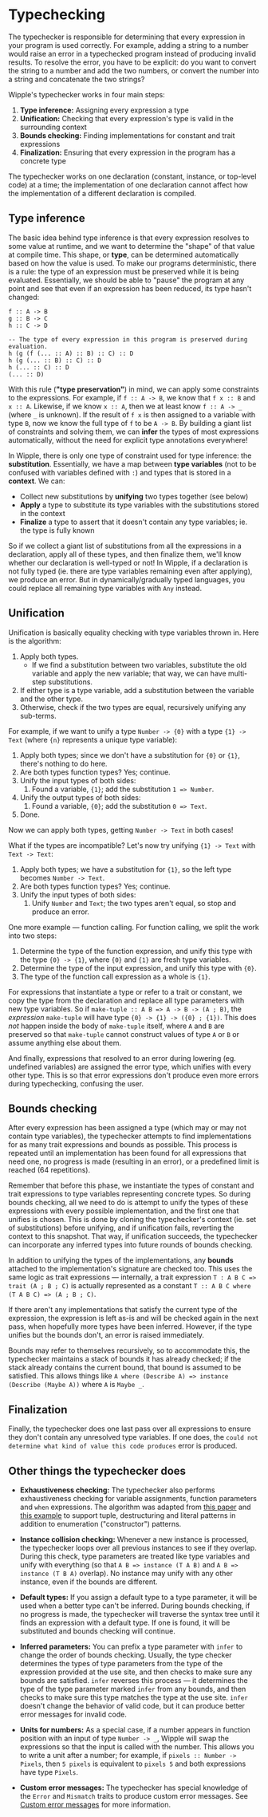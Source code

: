 # Typechecking

The typechecker is responsible for determining that every expression in your program is used correctly. For example, adding a string to a number would raise an error in a typechecked program instead of producing invalid results. To resolve the error, you have to be explicit: do you want to convert the string to a number and add the two numbers, or convert the number into a string and concatenate the two strings?

Wipple's typechecker works in four main steps:

1.  **Type inference:** Assigning every expression a type
2.  **Unification:** Checking that every expression's type is valid in the surrounding context
3.  **Bounds checking:** Finding implementations for constant and trait expressions
4.  **Finalization:** Ensuring that every expression in the program has a concrete type

The typechecker works on one declaration (constant, instance, or top-level code) at a time; the implementation of one declaration cannot affect how the implementation of a different declaration is compiled.

## Type inference

The basic idea behind type inference is that every expression resolves to some value at runtime, and we want to determine the "shape" of that value at compile time. This shape, or **type**, can be determined automatically based on how the value is used. To make our programs deterministic, there is a rule: the type of an expression must be preserved while it is being evaluated. Essentially, we should be able to "pause" the program at any point and see that even if an expression has been reduced, its type hasn't changed:

```wipple
f :: A -> B
g :: B -> C
h :: C -> D

-- The type of every expression in this program is preserved during evaluation.
h (g (f (... :: A) :: B) :: C) :: D
h (g (... :: B) :: C) :: D
h (... :: C) :: D
(... :: D)
```

With this rule (**"type preservation"**) in mind, we can apply some constraints to the expressions. For example, if `f :: A -> B`, we know that `f x :: B` and `x :: A`. Likewise, if we know `x :: A`, then we at least know `f :: A -> _` (where `_` is unknown). If the result of `f x` is then assigned to a variable with type `B`, now we know the full type of `f` to be `A -> B`. By building a giant list of constraints and solving them, we can **infer** the types of most expressions automatically, without the need for explicit type annotations everywhere!

In Wipple, there is only one type of constraint used for type inference: the **substitution**. Essentially, we have a map between **type variables** (not to be confused with variables defined with `:`) and types that is stored in a **context**. We can:

-   Collect new substitutions by **unifying** two types together (see below)
-   **Apply** a type to substitute its type variables with the substitutions stored in the context
-   **Finalize** a type to assert that it doesn't contain any type variables; ie. the type is fully known

So if we collect a giant list of substitutions from all the expressions in a declaration, apply all of these types, and then finalize them, we'll know whether our declaration is well-typed or not! In Wipple, if a declaration is not fully typed (ie. there are type variables remaining even after applying), we produce an error. But in dynamically/gradually typed languages, you could replace all remaining type variables with `Any` instead.

## Unification

Unification is basically equality checking with type variables thrown in. Here is the algorithm:

1.  Apply both types.
    -   If we find a substitution between two variables, substitute the old variable and apply the new variable; that way, we can have multi-step substitutions.
2.  If either type is a type variable, add a substitution between the variable and the other type.
3.  Otherwise, check if the two types are equal, recursively unifying any sub-terms.

For example, if we want to unify a type `Number -> {0}` with a type `{1} -> Text` (where `{n}` represents a unique type variable):

1.  Apply both types; since we don't have a substitution for `{0}` or `{1}`, there's nothing to do here.
2.  Are both types function types? Yes; continue.
3.  Unify the input types of both sides:
    1.  Found a variable, `{1}`; add the substitution `1 => Number`.
4.  Unify the output types of both sides:
    1.  Found a variable, `{0}`; add the substitution `0 => Text`.
5.  Done.

Now we can apply both types, getting `Number -> Text` in both cases!

What if the types are incompatible? Let's now try unifying `{1} -> Text` with `Text -> Text`:

1.  Apply both types; we have a substitution for `{1}`, so the left type becomes `Number -> Text`.
2.  Are both types function types? Yes; continue.
3.  Unify the input types of both sides:
    1.  Unify `Number` and `Text`; the two types aren't equal, so stop and produce an error.

One more example — function calling. For function calling, we split the work into two steps:

1.  Determine the type of the function expression, and unify this type with the type `{0} -> {1}`, where `{0}` and `{1}` are fresh type variables.
2.  Determine the type of the input expression, and unify this type with `{0}`.
3.  The type of the function call expression as a whole is `{1}`.

For expressions that instantiate a type or refer to a trait or constant, we copy the type from the declaration and replace all type parameters with new type variables. So if `make-tuple :: A B => A -> B -> (A ; B)`, the _expression_ `make-tuple` will have type `{0} -> {1} -> ({0} ; {1})`. This does _not_ happen inside the body of `make-tuple` itself, where `A` and `B` are preserved so that `make-tuple` cannot construct values of type `A` or `B` or assume anything else about them.

And finally, expressions that resolved to an error during lowering (eg. undefined variables) are assigned the error type, which unifies with every other type. This is so that error expressions don't produce even more errors during typechecking, confusing the user.

## Bounds checking

After every expression has been assigned a type (which may or may not contain type variables), the typechecker attempts to find implementations for as many trait expressions and bounds as possible. This process is repeated until an implementation has been found for all expressions that need one, no progress is made (resulting in an error), or a predefined limit is reached (64 repetitions).

Remember that before this phase, we instantiate the types of constant and trait expressions to type variables representing concrete types. So during bounds checking, all we need to do is attempt to unify the types of these expressions with every possible implementation, and the first one that unifies is chosen. This is done by cloning the typechecker's context (ie. set of substitutions) before unifying, and if unification fails, reverting the context to this snapshot. That way, if unification succeeds, the typechecker can incorporate any inferred types into future rounds of bounds checking.

In addition to unifying the types of the implementations, any **bounds** attached to the implementation's signature are checked too. This uses the same logic as trait expressions — internally, a trait expression `T : A B C => trait (A ; B ; C)` is actually represented as a constant `T :: A B C where (T A B C) => (A ; B ; C)`.

If there aren't any implementations that satisfy the current type of the expression, the expression is left as-is and will be checked again in the next pass, when hopefully more types have been inferred. However, if the type unifies but the bounds don't, an error is raised immediately.

Bounds may refer to themselves recursively, so to accommodate this, the typechecker maintains a stack of bounds it has already checked; if the stack already contains the current bound, that bound is assumed to be satisfied. This allows things like `A where (Describe A) => instance (Describe (Maybe A))` where `A` is `Maybe _`.

## Finalization

Finally, the typechecker does one last pass over all expressions to ensure they don't contain any unresolved type variables. If one does, the `could not determine what kind of value this code produces` error is produced.

## Other things the typechecker does

-   **Exhaustiveness checking:** The typechecker also performs exhaustiveness checking for variable assignments, function parameters and `when` expressions. The algorithm was adapted from [this paper](https://julesjacobs.com/notes/patternmatching/patternmatching.pdf) and [this example](https://github.com/yorickpeterse/pattern-matching-in-rust) to support tuple, destructuring and literal patterns in addition to enumeration ("constructor") patterns.

-   **Instance collision checking:** Whenever a new instance is processed, the typechecker loops over all previous instances to see if they overlap. During this check, type parameters are treated like type variables and unify with everything (so that `A B => instance (T A B)` and `A B => instance (T B A)` overlap). No instance may unify with any other instance, even if the bounds are different.

-   **Default types:** If you assign a default type to a type parameter, it will be used when a better type can't be inferred. During bounds checking, if no progress is made, the typechecker will traverse the syntax tree until it finds an expression with a default type. If one is found, it will be substituted and bounds checking will continue.

-   **Inferred parameters:** You can prefix a type parameter with `infer` to change the order of bounds checking. Usually, the type checker determines the types of type parameters from the type of the expression provided at the use site, and then checks to make sure any bounds are satisfied. `infer` reverses this process — it determines the type of the type parameter marked `infer` from any bounds, and then checks to make sure this type matches the type at the use site. `infer` doesn't change the behavior of valid code, but it can produce better error messages for invalid code.

-   **Units for numbers:** As a special case, if a number appears in function position with an input of type `Number -> _`, Wipple will swap the expressions so that the input is called with the number. This allows you to write a unit after a number; for example, if `pixels :: Number -> Pixels`, then `5 pixels` is equivalent to `pixels 5` and both expressions have type `Pixels`.

-   **Custom error messages:** The typechecker has special knowledge of the `Error` and `Mismatch` traits to produce custom error messages. See [Custom error messages](../guides/custom-error-messages.md) for more information.
